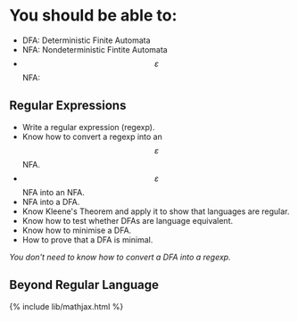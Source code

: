 # You should be able to:

- DFA: Deterministic Finite Automata
- NFA: Nondeterministic Fintite Automata
- $$\varepsilon$$NFA: 

## Regular Expressions

- Write a regular expression (regexp).
- Know how to convert a regexp into an $$\varepsilon$$NFA.
- $$\varepsilon$$NFA into an NFA.
- NFA into a DFA.
- Know Kleene's Theorem and apply it to show that languages are regular.
- Know how to test whether DFAs are language equivalent.
- Know how to minimise a DFA.
- How to prove that a DFA is minimal.

_You don't need to know how to convert a DFA into a regexp._

## Beyond Regular Language


{% include lib/mathjax.html %}